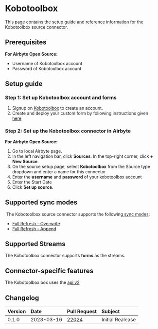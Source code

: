 # Kobotoolbox

This page contains the setup guide and reference information for the Kobotoolbox source connector.

## Prerequisites

**For Airbyte Open Source:**

- Username of Kobotoolbox account
- Password of Kobotoolbox account

## Setup guide

### Step 1: Set up Kobotoolbox account and forms

1. Signup on [Kobotoolbox](https://www.kobotoolbox.org/sign-up/) to create an account.
2. Create and deploy your custom form by following instructions given [here](https://support.kobotoolbox.org/new_form.html)

### Step 2: Set up the Kobotoolbox connector in Airbyte

**For Airbyte Open Source:**

1. Go to local Airbyte page.
2. In the left navigation bar, click **Sources**. In the top-right corner, click **+ New Source**.
3. On the source setup page, select **Kobotoolbox** from the Source type dropdown and enter a name for this connector.
4. Enter the **username** and **password** of your kobotoolbox account
5. Enter the Start Date
6. Click **Set up source**.

## Supported sync modes

​
The Kobotoolbox source connector supports the following[ sync modes](https://docs.airbyte.com/cloud/core-concepts#connection-sync-modes):
​

- [Full Refresh - Overwrite](https://docs.airbyte.com/understanding-airbyte/connections/full-refresh-overwrite)
- [Full Refresh - Append](https://docs.airbyte.com/understanding-airbyte/connections/full-refresh-append)

## Supported Streams

The Kobotoolbox connector supports **forms** as the streams.

## Connector-specific features

​The Kobotoolbox box uses the [api v2](https://kf.kobotoolbox.org/api/v2)

## Changelog

| Version | Date       | Pull Request                                             | Subject          |
| :------ | :--------- | :------------------------------------------------------- | :--------------- |
| 0.1.0   | 2023-03-16 | [22024](https://github.com/airbytehq/airbyte/pull/22024) | Initial Realease |
